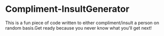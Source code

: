 # Compliment-InsultGenerator
This is a fun piece of code written to either compliment/insult a person on random basis.Get ready because you never know what you'll get next!
